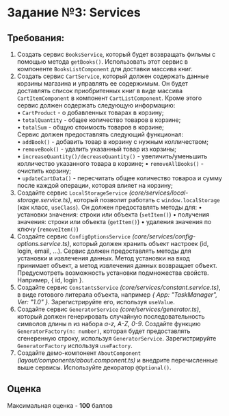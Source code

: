 # Задание №3: Services

## Требования:

1. Создать сервис `BooksService`, который будет возвращать фильмы с помощью метода `getBooks()`. Использовать этот сервис в компоненте `BooksListComponent` для доставки массива книг.
2. Создать сервис `CartService`, который должен содержать данные корзины магазина и управлять ее содержимым. Он будет доставлять список приобритенных книг в виде массива `CartItemComponent` в компонент `CartListComponent`. Кроме этого сервис должен содержать следующую информацию:  
    • `CartProduct` - о добавленных товарах в корзину;  
    • `totalQuantity` - общее количество товаров в корзине;  
    • `totalSum` - общую стоимость товаров в корзине;  
   Сервис должен предоставлять следующий функционал:  
    • `addBook()` - добавить товар в корзину с нужным колличеством;  
    • `removeBook()` - удалить указанный товар из корзины;  
    • `increaseQuantity()/decreaseQuantity()` - увеличить/уменьшить колличество указанного товара в корзине;
   • `removeAllBooks()` - очистить корзину;  
    • `updateCartData()` - пересчитать общее количество товароа и сумму после каждой операции, которая влияет на корзину;
3. Создайте сервис `LocalStorageService` _(core/services/local-storage.service.ts)_, который позволит работать
   с `window.localStorage` (как класс, `useClass`). Он должен предоставлять методы для:
   • установки значения: строки или объекта (`setItem()`)
   • получения значения: строки или объекта (`getItem()`)
   • удаления значения по ключу (`removeItem()`)
4. Создайте сервис `ConfigOptionsService` _(core/services/config-options.service.ts)_, который должен хранить объект настроек (id, login, email, ...). Сервис должен предоставлять методы для установки и извлечения данных. Метод установки на вход принимает объект, а метод извлечения данных возвращает объект. Предусмотреть возможность установки подмножества свойств. Например, { id, login }.
5. Создайте сервис `ConstantsService` _(core/services/constant.service.ts)_, в виде готового литерала объекта, например _{ App: "TaskManager", Ver: "1.0" }_. Зарегистрируйте его, используя `useValue`.
6. Создайте сервис `GeneratorService` _(core/services/generator.ts)_, который должен генерировать случайную последовательность символов длины n из набора _a-z, A-Z, 0-9_. Создайте функцию `GeneratorFactory(n: number)`, которая будет предоставлять сгенеренную строку, используя `GeneratorService`. Зарегистрируйте `GeneratorFactory` используя `useFactory`.
7. Создайте демо-компонент `AboutComponent` _(layout/components/about.component.ts)_ и внедрите перечисленные выше сервисы. Используйте декоратор `@Optional()`.

## Оценка

Максимальная оценка - **100** баллов

